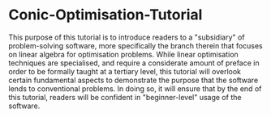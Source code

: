 # Conic-Optimisation-Tutorial
This purpose of this tutorial is to introduce readers to a "subsidiary" of problem-solving software, more specifically the branch therein that focuses on linear algebra for optimisation problems. While linear optimisation techniques are specialised, and require a considerate amount of preface in order to be formally taught at a tertiary level, this tutorial will overlook certain fundamental aspects to demonstrate the purpose that the software lends to conventional problems. In doing so, it will ensure that by the end of this tutorial, readers will be confident in "beginner-level" usage of the software.
